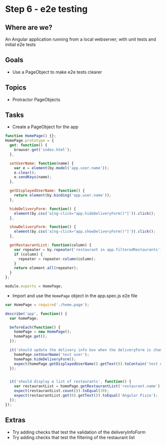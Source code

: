 # Step 6 - e2e testing

## Where are we?

An Angular application running from a local webserver;
with unit tests and initial e2e tests

## Goals

* Use a PageObject to make e2e tests clearer

## Topics

* Protractor PageObjects

## Tasks

* Create a PageObject for the app

```js
function HomePage() {};
HomePage.prototype = {
  get: function() {
    browser.get('index.html');
  },

  setUserName: function(name) {
    var e = element(by.model('app.user.name'));
    e.clear();
    e.sendKeys(name);
  },

  getDisplayedUserName: function() {
    return element(by.binding('app.user.name'));
  },

  hideDeliveryForm: function() {
    element(by.css('a[ng-click="app.hideDeliveryForm()"]')).click();
  },

  showDeliveryForm: function() {
    element(by.css('a[ng-click="app.showDeliveryForm()"]')).click();
  },

  getRestaurantList: function(column) {
    var repeater = by.repeater('restaurant in app.filteredRestaurants');
    if (column) {
      repeater = repeater.column(column);
    }
    return element.all(repeater);
  }
};

module.exports = HomePage;
```

* Import and use the `HomePage` object in the app.spec.js e2e file

```js
var HomePage = require('./home.page');

describe('app', function() {
  var homePage;

  beforeEach(function() {
    homePage = new HomePage();
    homePage.get();
  });

  it('should update the delivery info box when the deliveryForm is changed', function() {
    homePage.setUserName('test user');
    homePage.hideDeliveryForm();
    expect(homePage.getDisplayedUserName().getText()).toContain('test user');
  });


  it('should display a list of restaurants', function() {
    var restaurantList = homePage.getRestaurantList('restaurant.name');
    expect(restaurantList.count()).toEqual(39);
    expect(restaurantList.get(0).getText()).toEqual('Angular Pizza');
  });
});
```


## Extras

* Try adding checks that test the validation of the deliveryInfoForm
* Try adding checks that test the filtering of the restaurant list